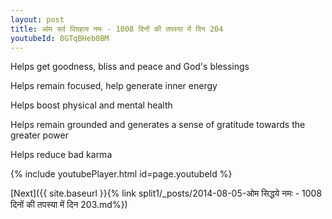 ```yaml
---
layout: post
title: ओम सर्व विग्रहाय नमः - 1008 दिनों की तपस्या में दिन 204
youtubeId: 8GTqBHeb0BM
---
```

 
 
Helps get goodness, bliss and peace and God's blessings
 
Helps remain focused, help generate inner energy 
 
Helps boost physical and mental health 
 
Helps remain grounded and generates a sense of gratitude towards the greater power 
 
Helps reduce bad karma
 
 
 
 


{% include youtubePlayer.html id=page.youtubeId %}
 
[Next]({{ site.baseurl }}{% link  split1/_posts/2014-08-05-ओम सिद्धये नमः - 1008 दिनों की तपस्या में दिन 203.md%})
 
